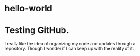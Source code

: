 # hello-world
Testing GitHub.
===============

I really like the idea of organizing my code and updates through a repository.
Though I wonder if I can keep up with the reality of it.
